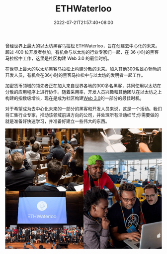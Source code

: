 ﻿---
weight: 
title: "ETHWaterloo"
description: "曾经世界上最大的以太坊黑客马拉松 ETHWaterloo，旨在创建去中心化的未来"
date: 2022-07-21T21:57:40+08:00
lastmod: 2022-07-21T16:45:40+08:00
draft: false
authors: ["MineW"]
featuredImage: "ethwaterloo.png"
link: "https://ethwaterloo.com/"
tags: ["元宇宙社区","ETHWaterloo"]
categories: ["navigation"]
navigation: ["元宇宙社区"]
lightgallery: true
toc: true
pinned: false
recommend: false
recommend1: false
---
曾经世界上最大的以太坊黑客马拉松 ETHWaterloo，旨在创建去中心化的未来。超过 400 位开发者参加，有机会与以太坊的行业专家们一起，在 36 小时的黑客马拉松中工作，这里是社区构建 Web 3.0 的最佳时机。

在世界上最大的以太坊黑客马拉松上构建分散的未来。加入其他300名雄心勃勃的开发人员，有机会在36小时的黑客马拉松中与以太坊的发明者一起工作。

加密货币领域的领先者正在加入来自世界各地的300多名黑客，共同使用以太坊在分散的应用程序上进行协作。随着采用率，开发人员兴趣和其他团队在以太坊之上构建的指数级增长，现在是成为社区构建[Web 3.0](http://gavwood.com/dappsweb3.html)的一部分的最佳时机。

对于希望成为去中心化未来的一部分的黑客和开发人员来说，这是一个活动。我们将汇集行业专家，推动该领域前进方向的公司，并处理所有活动细节;你需要做的就是准备好快速学习，并准备好建立一些伟大的东西。

![image-20220721101256180](image-20220721101256180.png)